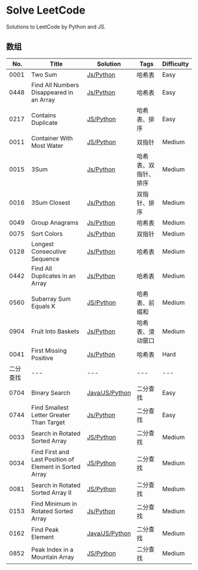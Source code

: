 # Solve LeetCode

Solutions to LeetCode by Python and JS.

## 数组

|	No. |	Title |	Solution | Tags | Difficulty |
|	--- |	--- | --- | --- | --- |
|	0001 | Two Sum | [Js/Python](https://github.com/donnapersonal/solve_leetcode/blob/main/hash_table/array/0001.two_sum.md) | 哈希表 | Easy |
|	0448 | Find All Numbers Disappeared in an Array | [Js/Python](https://github.com/donnapersonal/solve_leetcode/blob/main/hash_table/array/0448.find_all_numbers_disappeared_in_an_array.md) | 哈希表 | Easy |
|	0217 | Contains Duplicate | [JS/Python](https://github.com/donnapersonal/solve_leetcode/blob/main/array/0217.contains_duplicate.md) | 哈希表、排序 | Easy |
|	0011 | Container With Most Water | [JS/Python](https://github.com/donnapersonal/solve_leetcode/blob/main/solutions/0011.container_with_most_water.md) | 双指针 | Medium |
|	0015 | 3Sum | [Js/Python](https://github.com/donnapersonal/High_Freq_LC/blob/main/0015.%E4%B8%89%E6%95%B0%E4%B9%8B%E5%92%8C.md) | 哈希表、双指针、排序 | Medium |
|	0016 | 3Sum Closest| [Js/Python](https://github.com/donnapersonal/solve_leetcode/blob/main/array/0016.3Sum_closest.md) | 双指针、排序 | Medium |
|	0049 | Group Anagrams | [Js/Python](https://github.com/donnapersonal/solve_leetcode/blob/main/hash_table/array/0049.group_anagrams.md) | 哈希表 | Medium |
|	0075 | Sort Colors | [Js/Python](https://github.com/donnapersonal/solve_leetcode/blob/main/array/0075.sort_colors.md) | 双指针 | Medium |
|	0128 | Longest Consecutive Sequence | [Js/Python](https://github.com/donnapersonal/solve_leetcode/blob/main/hash_table/array/0128.longest_consecutive_sequence.md) | 哈希表 | Medium |
|	0442 | Find All Duplicates in an Array | [Js/Python](https://github.com/donnapersonal/solve_leetcode/blob/main/hash_table/array/0128.longest_consecutive_sequence.md) | 哈希表 | Medium |
|	0560 | Subarray Sum Equals K | [JS/Python](https://github.com/donnapersonal/solve_leetcode/blob/main/array/0560.subarray_sum_equals_K.md) | 哈希表、前缀和 | Medium |
|	0904 | Fruit Into Baskets | [Js/Python](https://github.com/donnapersonal/solve_leetcode/blob/main/array/0904.fruit_into_baskets.md) | 哈希表、滑动窗口 | Medium |
|	0041 | First Missing Positive | [Js/Python](https://github.com/donnapersonal/solve_leetcode/blob/main/hash_table/array/0041.first_missing_positive.md) | 哈希表 | Hard |
|	二分查找 | --- | --- | --- | --- |
|	0704 | Binary Search | [Java/JS/Python](https://github.com/donnapersonal/solve_leetcode/blob/main/array/0704.binary_search.md) | 二分查找 | Easy |
|	0744 | Find Smallest Letter Greater Than Target | [Js/Python](https://github.com/donnapersonal/solve_leetcode/blob/main/array/0744.find_smallest_letter_greater_than_target.md) | 二分查找 | Easy |
|	0033 | Search in Rotated Sorted Array | [JS/Python](https://github.com/donnapersonal/solve_leetcode/blob/main/array/0033.search_in_rotated_sorted_array.md) | 二分查找 | Medium |
|	0034 | Find First and Last Position of Element in Sorted Array | [JS/Python](https://github.com/donnapersonal/solve_leetcode/blob/main/array/0034.find_first_and_last_position_of_element_in_sorted_array.md) | 二分查找 | Medium |
|	0081 | Search in Rotated Sorted Array II | [JS/Python](https://github.com/donnapersonal/solve_leetcode/blob/main/array/0081.search_in_rotated_sorted_array_II.md) | 二分查找 | Medium |
|	0153 | Find Minimum in Rotated Sorted Array | [Js/Python](https://github.com/donnapersonal/solve_leetcode/blob/main/array/0153.find_minimum_in_rotated_sorted_array.md) | 二分查找 | Medium |
|	0162 | Find Peak Element | [Java/JS/Python](https://github.com/donnapersonal/solve_leetcode/blob/main/array/0162.find_peak_element.md) | 二分查找 | Medium |
|	0852 | Peak Index in a Mountain Array | [JS/Python](https://github.com/donnapersonal/solve_leetcode/blob/main/array/0852.peak_index_in_a_mountain_array.md) | 二分查找 | Medium |




